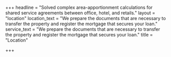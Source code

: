 +++
headline = "Solved complex area-apportionment calculations for shared service agreements between office, hotel, and retails."
layout = "location"
location_text = "We prepare the documents that are necessary to transfer the property and register the mortgage that secures your loan."
service_text = "We prepare the documents that are necessary to transfer the property and register the mortgage that secures your loan."
title = "Location"

+++
